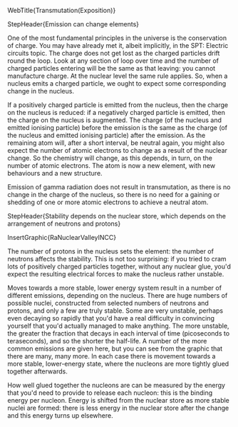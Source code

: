 WebTitle{Transmutation(Exposition)}

StepHeader{Emission can change elements}

One of the most fundamental principles in the universe is the conservation of charge. You may have already met it, albeit implicitly, in the SPT: Electric circuits topic. The charge does not get lost as the charged particles drift round the loop. Look at any section of loop over time and the number of charged particles entering will be the same as that leaving: you cannot manufacture charge. At the nuclear level the same rule applies. So, when a nucleus emits a charged particle, we ought to expect some corresponding change in the nucleus.

If a positively charged particle is emitted from the nucleus, then the charge on the nucleus is reduced: if a negatively charged particle is emitted, then the charge on the nucleus is augmented. The charge (of the nucleus and emitted ionising particle) before the emission is the same as the charge (of the nucleus and emitted ionising particle) after the emission. As the remaining atom will, after a short interval, be neutral again, you might also expect the number of atomic electrons to change as a result of the nuclear change. So the chemistry will change, as this depends, in turn, on the number of atomic electrons. The atom is now a new element, with new behaviours and a new structure.

Emission of gamma radiation does not result in transmutation, as there is no change in the charge of the nucleus, so there is no need for a gaining or shedding of one or more atomic electrons to achieve a neutral atom.

StepHeader{Stability depends on the nuclear store, which depends on the arrangement of neutrons and protons}

InsertGraphic{RaNuclearValleyINCC}

The number of protons in the nucleus sets the element: the number of neutrons affects the stability. This is not too surprising: if you tried to cram lots of positively charged particles together, without any nuclear glue, you'd expect the resulting electrical forces to make the nucleus rather unstable.

Moves towards a more stable, lower energy system result in a number of different emissions, depending on the nucleus. There are huge numbers of possible nuclei, constructed from selected numbers of neutrons and protons, and only a few are truly stable. Some are very unstable, perhaps even decaying so rapidly that you'd have a real difficulty in convincing yourself that you'd actually managed to make anything. The more unstable, the greater the fraction that decays in each interval of time (picoseconds to teraseconds), and so the shorter the half-life. A number of the more common emissions are given here, but you can see from the graphic that there are many, many more. In each case there is movement towards a more stable, lower-energy state, where the nucleons are more tightly glued together afterwards.

How well glued together the nucleons are can be measured by the energy that you'd need to provide to release each nucleon: this is the binding energy per nucleon. Energy is shifted from the nuclear store as more stable nuclei are formed: there is less energy in the nuclear store after the change and this energy turns up elsewhere.

 
 
